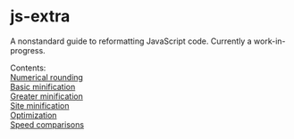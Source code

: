 # js-extra
A nonstandard guide to reformatting JavaScript code.
Currently a work-in-progress.  
  
Contents:  
[Numerical rounding](https://github.com/00Fjongl/js-extra/blob/0/Debugging/num.md)  
[Basic minification](https://github.com/00Fjongl/js-extra/blob/0/Minification/basic.md)  
[Greater minification](https://github.com/00Fjongl/js-extra/blob/0/Minification/mini.md)  
[Site minification](https://github.com/00Fjongl/js-extra/blob/0/Minification/page.md)  
[Optimization](https://github.com/00Fjongl/js-extra/blob/0/Optimization/blink.md)  
[Speed comparisons](https://github.com/00Fjongl/js-extra/blob/0/Optimization/speed.md)
